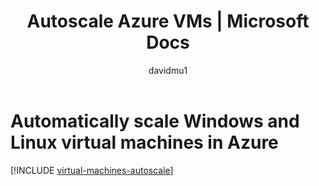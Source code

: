 ﻿---
title: Autoscale Azure VMs | Microsoft Docs
description: Learn about automatically scaling Windows and Linux virtual machines in Azure.
services: virtual-machines-windows
documentationcenter: ''
author: davidmu1
manager: timlt
editor: tysonn
tags: azure-resource-manager

ms.assetid:
ms.service: virtual-machines-windows
ms.workload: infrastructure-services
ms.tgt_pltfrm: vm-windows
ms.date: 08/21/2017
ms.author: davidmu
---

# Automatically scale Windows and Linux virtual machines in Azure

[!INCLUDE [virtual-machines-autoscale](../../../includes/virtual-machines-autoscale.md)]

